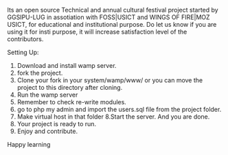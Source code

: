 Its an open source Technical and annual cultural festival project started by GGSIPU-LUG in assotiation with FOSS|USICT and WINGS OF FIRE|MOZ USICT, for educational and institutional purpose.
Do let us know if you are using it for insti purpose, it will increase satisfaction level of the contributors. 

Setting Up: 

1. Download and install wamp server. 
2. fork the project. 
3. Clone your fork in your system/wamp/www/ or you can move the project to this directory after cloning. 
4. Run the wamp server 
5. Remember to check re-write modules.
6. go to php my admin and import the users.sql file from the project folder.
7. Make virtual host in that folder
8.Start the server. And you are done.
9. Your project is ready to run. 
10. Enjoy and contribute.

Happy learning

